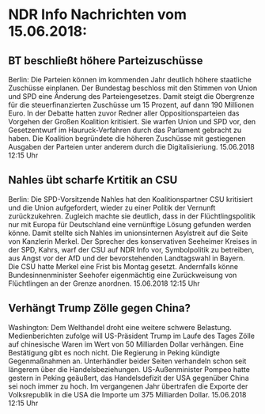 # NDR Info Nachrichten vom 15.06.2018:


## BT beschließt höhere Parteizuschüsse
Berlin: Die Parteien können im kommenden Jahr deutlich höhere staatliche Zuschüsse einplanen. Der Bundestag beschloss mit den Stimmen von Union und SPD eine Änderung des Parteiengesetzes. Damit steigt die Obergrenze für die steuerfinanzierten Zuschüsse um 15 Prozent, auf dann 190 Millionen Euro. In der Debatte hatten zuvor Redner aller Oppositionsparteien das Vorgehen der Großen Koalition kritisiert. Sie warfen Union und SPD vor, den Gesetzentwurf im Hauruck-Verfahren durch das Parlament gebracht zu haben. Die Koalition begründete die höheren Zuschüsse mit gestiegenen Ausgaben der Parteien unter anderem durch die Digitalisieriung. 15.06.2018 12:15 Uhr 

## Nahles übt scharfe Krtitik an CSU
Berlin: Die SPD-Vorsitzende Nahles hat den Koalitionspartner CSU kritisiert und die Union aufgefordert, wieder zu einer Politik der Vernunft zurückzukehren. Zugleich machte sie deutlich, dass in der Flüchtlingspolitik nur mit Europa für Deutschland eine vernünftige Lösung gefunden werden könne. Damit stellte sich Nahles im unionsinternen Asylstreit auf die Seite von Kanzlerin Merkel. Der Sprecher des konservativen Seeheimer Kreises in der SPD, Kahrs, warf der CSU auf NDR Info vor, Symbolpolitik zu betreiben, aus Angst vor der AfD und der bevorstehenden Landtagswahl in Bayern. Die CSU hatte Merkel eine Frist bis Montag gesetzt. Andernfalls könne Bundesinnenminister Seehofer eigenmächtig eine Zurückweisung von Flüchtlingen an der Grenze anordnen. 15.06.2018 12:15 Uhr 

## Verhängt Trump Zölle gegen China?
Washington:	Dem Welthandel droht eine weitere schwere Belastung. Medienberichten zufolge will US-Präsident Trump im Laufe des Tages Zölle auf chinesische Waren im Wert von 50 Milliarden Dollar verhängen. Eine Bestätigung gibt es noch nicht. Die Regierung in Peking kündigte Gegenmaßnahmen an. Unterhändler beider Seiten verhandeln schon seit längerem über die Handelsbeziehungen. US-Außenminister Pompeo hatte gestern in Peking geäußert, das Handelsdefizit der USA gegenüber China sei noch immer zu hoch. Im vergangenen Jahr übertrafen die Exporte der Volksrepublik in die USA die Importe um 375 Milliarden Dollar. 15.06.2018 12:15 Uhr 
